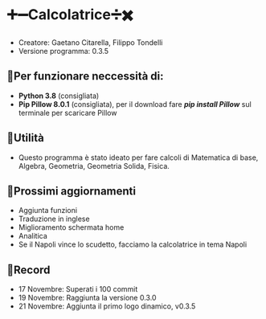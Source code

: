 # ➕➖Calcolatrice➗✖️
- Creatore: Gaetano Citarella, Filippo Tondelli
- Versione programma: 0.3.5
## 📍Per funzionare neccessità di:
- __Python 3.8__ (consigliata)
- __Pip Pillow 8.0.1__ (consigliata), per il download fare ___pip install Pillow___ sul terminale per scaricare Pillow
## 📍Utilità
- Questo programma è stato ideato per fare calcoli di Matematica di base, Algebra, Geometria, Geometria Solida, Fisica.
## 📍Prossimi aggiornamenti
- Aggiunta funzioni
- Traduzione in inglese
- Miglioramento schermata home
- Analitica
- Se il Napoli vince lo scudetto, facciamo la calcolatrice in tema Napoli
## 📍Record
- 17 Novembre: Superati i 100 commit
- 19 Novembre: Raggiunta la versione 0.3.0
- 21 Novembre: Aggiunta il primo logo dinamico, v0.3.5
